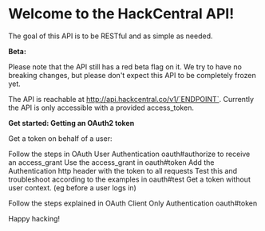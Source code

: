 # Welcome to the HackCentral API!

The goal of this API is to be RESTful and as simple as needed.

**Beta:**

Please note that the API still has a red beta flag on it. We try to have no breaking changes, but please don't expect this API to be completely frozen yet.

The API is reachable at http://api.hackcentral.co/v1/`ENDPOINT`. Currently the API is only accessible with a provided access_token.

**Get started: Getting an OAuth2 token**

Get a token on behalf of a user:

Follow the steps in OAuth User Authentication oauth#authorize to receive an access_grant
Use the access_grant in oauth#token
Add the Authentication http header with the token to all requests
Test this and troubleshoot according to the examples in oauth#test
Get a token without user context. (eg before a user logs in)

Follow the steps explained in OAuth Client Only Authentication oauth#token

Happy hacking!